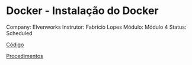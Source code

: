 # Docker - Instalação do Docker

Company: Elvenworks
Instrutor: Fabricio Lopes
Módulo: Módulo 4
Status: Scheduled

[Código](Docker%20-%20Instalac%CC%A7a%CC%83o%20do%20Docker%2015c1968012964e86b69ae1b42919717f/Co%CC%81digo%20616781cc5beb4c9ea9204a7df4cad8bf.md)

[Procedimentos](Docker%20-%20Instalac%CC%A7a%CC%83o%20do%20Docker%2015c1968012964e86b69ae1b42919717f/Procedimentos%202e1f7d8ad3c841b98c7b7b485947cddb.md)